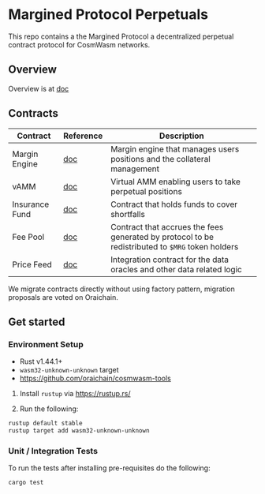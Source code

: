 # Margined Protocol Perpetuals

This repo contains a the Margined Protocol a decentralized perpetual contract protocol for CosmWasm networks.

## Overview

Overview is at [doc](./docs/overview.md)

## Contracts

| Contract       | Reference                                  | Description                                                                                      |
| -------------- | ------------------------------------------ | ------------------------------------------------------------------------------------------------ |
| Margin Engine  | [doc](./contracts/margined_engine)         | Margin engine that manages users positions and the collateral management                         |
| vAMM           | [doc](./contracts/margined_vamm)           | Virtual AMM enabling users to take perpetual positions                                           |
| Insurance Fund | [doc](./contracts/margined_insurance_fund) | Contract that holds funds to cover shortfalls                                                    |
| Fee Pool       | [doc](./contracts/margined_fee_pool)       | Contract that accrues the fees generated by protocol to be redistributed to `$MRG` token holders |
| Price Feed     | [doc](./contracts/margined_price_feed)     | Integration contract for the data oracles and other data related logic                           |

We migrate contracts directly without using factory pattern, migration proposals are voted on Oraichain.

## Get started

### Environment Setup

- Rust v1.44.1+
- `wasm32-unknown-unknown` target
- https://github.com/oraichain/cosmwasm-tools

1. Install `rustup` via https://rustup.rs/

2. Run the following:

```sh
rustup default stable
rustup target add wasm32-unknown-unknown
```

### Unit / Integration Tests

To run the tests after installing pre-requisites do the following:

```sh
cargo test
```
